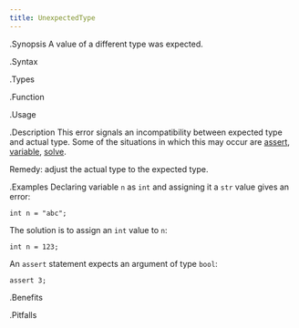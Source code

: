 ```yaml
---
title: UnexpectedType
---
```


.Synopsis
A value of a different type was expected.

.Syntax

.Types

.Function
       
.Usage

.Description
This error signals an incompatibility between expected type and actual type.
Some of the situations in which this may occur are
[assert]((Rascal:Statements-Assert)), [variable]((Rascal:Declarations-Variable)),
[solve]((Rascal:Statements-Solve)).

Remedy: adjust the actual type to the expected type.

.Examples
Declaring variable `n` as `int` and assigning it a `str` value gives an error:
```rascal-shell,error
int n = "abc";
```
The solution is to assign an `int` value to `n`:
```rascal-shell
int n = 123;
```
An `assert` statement expects an argument of type `bool`:
```rascal-shell,error
assert 3;
```

.Benefits

.Pitfalls

